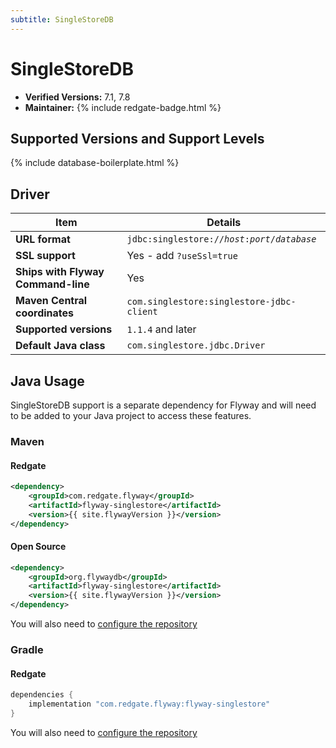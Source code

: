 ```yaml
---
subtitle: SingleStoreDB
---
```


# SingleStoreDB
- **Verified Versions:** 7.1, 7.8
- **Maintainer:** {% include redgate-badge.html %}

## Supported Versions and Support Levels

{% include database-boilerplate.html %}

## Driver

| Item                               | Details                                                                 |
|------------------------------------|-------------------------------------------------------------------------|
| **URL format**                     | <code>jdbc:singlestore://<i>host</i>:<i>port</i>/<i>database</i></code> |
| **SSL support**                    | Yes - add `?useSsl=true`                                                |
| **Ships with Flyway Command-line** | Yes                                                                     |
| **Maven Central coordinates**      | `com.singlestore:singlestore-jdbc-client`                               |
| **Supported versions**             | `1.1.4` and later                                                       |
| **Default Java class**             | `com.singlestore.jdbc.Driver`                                           |


## Java Usage

SingleStoreDB support is a separate dependency for Flyway and will need to be added to your Java project to access these features.

### Maven
#### Redgate

```xml
<dependency>
    <groupId>com.redgate.flyway</groupId>
    <artifactId>flyway-singlestore</artifactId>
    <version>{{ site.flywayVersion }}</version>
</dependency>
```
#### Open Source
```xml
<dependency>
    <groupId>org.flywaydb</groupId>
    <artifactId>flyway-singlestore</artifactId>
    <version>{{ site.flywayVersion }}</version>
</dependency>
```
You will also need to [configure the repository](Usage/api-java)

### Gradle
#### Redgate
```groovy
dependencies {
    implementation "com.redgate.flyway:flyway-singlestore"
}
```
You will also need to [configure the repository](Usage/api-java)
